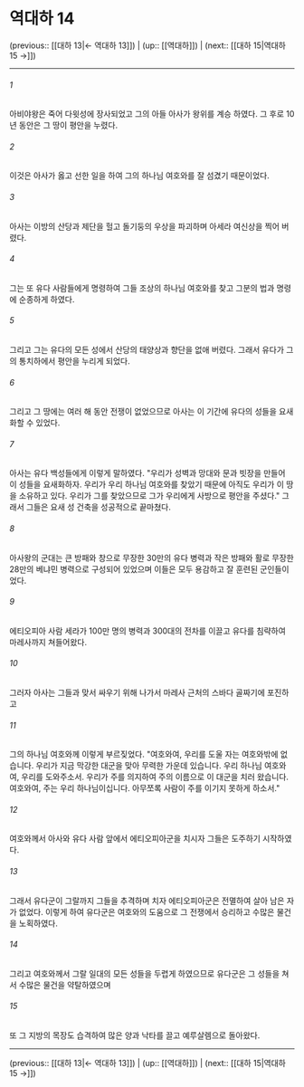 # 역대하 14

(previous:: [[대하 13|← 역대하 13]]) | (up:: [[역대하]]) | (next:: [[대하 15|역대하 15 →]])

***




###### 1 

아비야왕은 죽어 다윗성에 장사되었고 그의 아들 아사가 왕위를 계승 하였다. 그 후로 10년 동안은 그 땅이 평안을 누렸다. 



###### 2 

이것은 아사가 옳고 선한 일을 하여 그의 하나님 여호와를 잘 섬겼기 때문이었다. 



###### 3 

아사는 이방의 산당과 제단을 헐고 돌기둥의 우상을 파괴하며 아세라 여신상을 찍어 버렸다. 



###### 4 

그는 또 유다 사람들에게 명령하여 그들 조상의 하나님 여호와를 찾고 그분의 법과 명령에 순종하게 하였다. 



###### 5 

그리고 그는 유다의 모든 성에서 산당의 태양상과 향단을 없애 버렸다. 그래서 유다가 그의 통치하에서 평안을 누리게 되었다. 



###### 6 

그리고 그 땅에는 여러 해 동안 전쟁이 없었으므로 아사는 이 기간에 유다의 성들을 요새화할 수 있었다. 



###### 7 

아사는 유다 백성들에게 이렇게 말하였다. "우리가 성벽과 망대와 문과 빗장을 만들어 이 성들을 요새화하자. 우리가 우리 하나님 여호와를 찾았기 때문에 아직도 우리가 이 땅을 소유하고 있다. 우리가 그를 찾았으므로 그가 우리에게 사방으로 평안을 주셨다." 그래서 그들은 요새 성 건축을 성공적으로 끝마쳤다. 



###### 8 

아사왕의 군대는 큰 방패와 창으로 무장한 30만의 유다 병력과 작은 방패와 활로 무장한 28만의 베냐민 병력으로 구성되어 있었으며 이들은 모두 용감하고 잘 훈련된 군인들이었다. 



###### 9 

에티오피아 사람 세라가 100만 명의 병력과 300대의 전차를 이끌고 유다를 침략하여 마레사까지 쳐들어왔다. 



###### 10 

그러자 아사는 그들과 맞서 싸우기 위해 나가서 마레사 근처의 스바다 골짜기에 포진하고 



###### 11 

그의 하나님 여호와께 이렇게 부르짖었다. "여호와여, 우리를 도울 자는 여호와밖에 없습니다. 우리가 지금 막강한 대군을 맞아 무력한 가운데 있습니다. 우리 하나님 여호와여, 우리를 도와주소서. 우리가 주를 의지하여 주의 이름으로 이 대군을 치러 왔습니다. 여호와여, 주는 우리 하나님이십니다. 아무쪼록 사람이 주를 이기지 못하게 하소서." 



###### 12 

여호와께서 아사와 유다 사람 앞에서 에티오피아군을 치시자 그들은 도주하기 시작하였다. 



###### 13 

그래서 유다군이 그랄까지 그들을 추격하며 치자 에티오피아군은 전멸하여 살아 남은 자가 없었다. 이렇게 하여 유다군은 여호와의 도움으로 그 전쟁에서 승리하고 수많은 물건을 노획하였다. 



###### 14 

그리고 여호와께서 그랄 일대의 모든 성들을 두렵게 하였으므로 유다군은 그 성들을 쳐서 수많은 물건을 약탈하였으며 



###### 15 

또 그 지방의 목장도 습격하여 많은 양과 낙타를 끌고 예루살렘으로 돌아왔다.

***

(previous:: [[대하 13|← 역대하 13]]) | (up:: [[역대하]]) | (next:: [[대하 15|역대하 15 →]])
